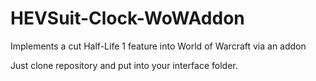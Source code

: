 # HEVSuit-Clock-WoWAddon
Implements a cut Half-Life 1 feature into World of Warcraft via an addon

Just clone repository and put into your interface folder.

